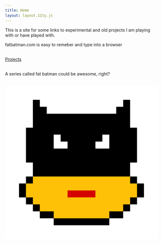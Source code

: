 ```yaml
---
title: Home
layout: layout.11ty.js
---
```


<div class="nes-container is-rounded">
  <p>This is a site for some links to experimental and old projects I am playing with or have played with.</p>
  <p>fatbatman.com is easy to remeber and type into a browser</p>
</div>
<br/>
<nav>
<a href="/projects" class="nes-btn is-primary">Projects</a>
</nav>
<br/>
<div class="batman-talk-div">
    <div class="nes-balloon from-left">
      <p>A series called fat batman could be awesome, right?</p>
    </div></br>
    <img class="batman-talk" src="/images/fbatman.png"/>

</div>